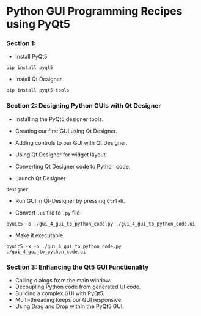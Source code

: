 # Python GUI Programming Recipes using PyQt5

### Section 1:

* Install PyQt5
```
pip install pyqt5
```

* Install Qt Designer
```
pip install pyqt5-tools
```

### Section 2: Designing Python GUIs with Qt Designer
* Installing the PyQt5 designer tools.
* Creating our first GUI using Qt Designer.
* Adding controls to our GUI with Qt Designer.
* Using Qt Designer for widget layout.
* Converting Qt Designer code to Python code.

* Launch Qt Designer
```
designer
```

* Run GUI in Qt-Designer by pressing ```Ctrl+R```.

* Convert ```.ui``` file to ```.py``` file
```
pyuic5 -o ./gui_4_gui_to_python_code.py ./gui_4_gui_to_python_code.ui
```

* Make it executable
```
pyuic5 -x -o ./gui_4_gui_to_python_code.py ./gui_4_gui_to_python_code.ui
```

### Section 3: Enhancing the Qt5 GUI Functionality
* Calling dialogs from the main window.
* Decoupling Python code from generated UI code.
* Building a complex GUI with PyQt5.
* Multi-threading keeps our GUI responsive.
* Using Drag and Drop within the PyQt5 GUI.
